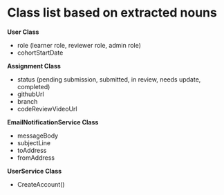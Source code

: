# Class list based on extracted nouns

**User Class**
- role (learner role, reviewer role, admin role)
- cohortStartDate

**Assignment Class**
- status (pending submission, submitted, in review, needs update, completed)
- githubUrl
- branch
- codeReviewVideoUrl

**EmailNotificationService Class**
- messageBody
- subjectLine
- toAddress
- fromAddress

**UserService Class**
- CreateAccount()

